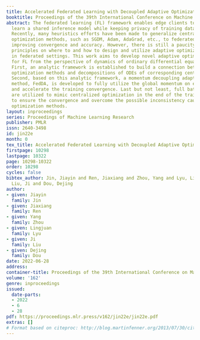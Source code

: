 ```yaml
---
title: Accelerated Federated Learning with Decoupled Adaptive Optimization
booktitle: Proceedings of the 39th International Conference on Machine Learning
abstract: The federated learning (FL) framework enables edge clients to collaboratively
  learn a shared inference model while keeping privacy of training data on clients.
  Recently, many heuristics efforts have been made to generalize centralized adaptive
  optimization methods, such as SGDM, Adam, AdaGrad, etc., to federated settings for
  improving convergence and accuracy. However, there is still a paucity of theoretical
  principles on where to and how to design and utilize adaptive optimization methods
  in federated settings. This work aims to develop novel adaptive optimization methods
  for FL from the perspective of dynamics of ordinary differential equations (ODEs).
  First, an analytic framework is established to build a connection between federated
  optimization methods and decompositions of ODEs of corresponding centralized optimizers.
  Second, based on this analytic framework, a momentum decoupling adaptive optimization
  method, FedDA, is developed to fully utilize the global momentum on each local iteration
  and accelerate the training convergence. Last but not least, full batch gradients
  are utilized to mimic centralized optimization in the end of the training process
  to ensure the convergence and overcome the possible inconsistency caused by adaptive
  optimization methods.
layout: inproceedings
series: Proceedings of Machine Learning Research
publisher: PMLR
issn: 2640-3498
id: jin22e
month: 0
tex_title: Accelerated Federated Learning with Decoupled Adaptive Optimization
firstpage: 10298
lastpage: 10322
page: 10298-10322
order: 10298
cycles: false
bibtex_author: Jin, Jiayin and Ren, Jiaxiang and Zhou, Yang and Lyu, Lingjuan and
  Liu, Ji and Dou, Dejing
author:
- given: Jiayin
  family: Jin
- given: Jiaxiang
  family: Ren
- given: Yang
  family: Zhou
- given: Lingjuan
  family: Lyu
- given: Ji
  family: Liu
- given: Dejing
  family: Dou
date: 2022-06-28
address:
container-title: Proceedings of the 39th International Conference on Machine Learning
volume: '162'
genre: inproceedings
issued:
  date-parts:
  - 2022
  - 6
  - 28
pdf: https://proceedings.mlr.press/v162/jin22e/jin22e.pdf
extras: []
# Format based on citeproc: http://blog.martinfenner.org/2013/07/30/citeproc-yaml-for-bibliographies/
---
```

